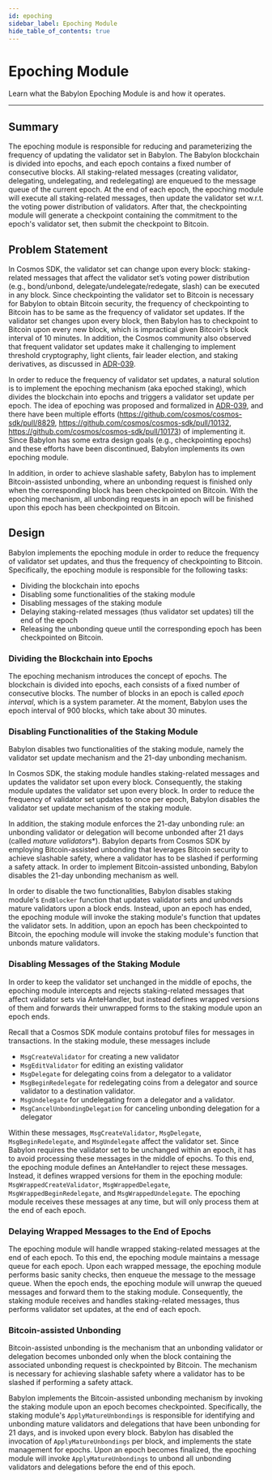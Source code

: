 ```yaml
---
id: epoching
sidebar_label: Epoching Module
hide_table_of_contents: true
---
```


# Epoching Module

Learn what the Babylon Epoching Module is and how it operates.

---

## Summary

The epoching module is responsible for reducing and parameterizing the frequency of updating the validator set in Babylon.
The Babylon blockchain is divided into epochs, and each epoch contains a fixed number of consecutive blocks.
All staking-related messages (creating validator, delegating, undelegating, and redelegating) are enqueued to the message queue of the current epoch.
At the end of each epoch, the epoching module will execute all staking-related messages, then update the validator set w.r.t. the voting power distribution of validators.
After that, the checkpointing module will generate a checkpoint containing the commitment to the epoch's validator set, then submit the checkpoint to Bitcoin.

## Problem Statement

In Cosmos SDK, the validator set can change upon every block: staking-related messages that affect the validator set’s voting power distribution (e.g., bond/unbond, delegate/undelegate/redegate, slash) can be executed in any block.
Since checkpointing the validator set to Bitcoin is necessary for Babylon to obtain Bitcoin security, the frequency of checkpointing to Bitcoin has to be same as the frequency of validator set updates.
If the validator set changes upon every block, then Babylon has to checkpoint to Bitcoin upon every new block, which is impractical given Bitcoin's block interval of 10 minutes.
In addition, the Cosmos community also observed that frequent validator set updates make it challenging to implement threshold cryptography, light clients, fair leader election, and staking derivatives, as discussed in [ADR-039](https://github.com/cosmos/cosmos-sdk/blob/main/docs/architecture/adr-039-epoched-staking.md).

In order to reduce the frequency of validator set updates, a natural solution is to implement the epoching mechanism (aka epoched staking), which divides the blockchain into epochs and triggers a validator set update per epoch.
The idea of epoching was proposed and formalized in [ADR-039](https://github.com/cosmos/cosmos-sdk/blob/main/docs/architecture/adr-039-epoched-staking.md), and there have been multiple efforts (https://github.com/cosmos/cosmos-sdk/pull/8829, https://github.com/cosmos/cosmos-sdk/pull/10132, https://github.com/cosmos/cosmos-sdk/pull/10173) of implementing it.
Since Babylon has some extra design goals (e.g., checkpointing epochs) and these efforts have been discontinued, Babylon implements its own epoching module.

In addition, in order to achieve slashable safety, Babylon has to implement Bitcoin-assisted unbonding, where an unbonding request is finished only when the corresponding block has been checkpointed on Bitcoin.
With the epoching mechanism, all unbonding requests in an epoch will be finished upon this epoch has been checkpointed on Bitcoin.

## Design

Babylon implements the epoching module in order to reduce the frequency of validator set updates, and thus the frequency of checkpointing to Bitcoin.
Specifically, the epoching module is responsible for the following tasks:

- Dividing the blockchain into epochs
- Disabling some functionalities of the staking module
- Disabling messages of the staking module
- Delaying staking-related messages (thus validator set updates) till the end of the epoch
- Releasing the unbonding queue until the corresponding epoch has been checkpointed on Bitcoin.


### Dividing the Blockchain into Epochs

The epoching mechanism introduces the concept of epochs.
The blockchain is divided into epochs, each consists of a fixed number of consecutive blocks.
The number of blocks in an epoch is called *epoch interval*, which is a system parameter.
At the moment, Babylon uses the epoch interval of 900 blocks, which take about 30 minutes.

### Disabling Functionalities of the Staking Module

Babylon disables two functionalities of the staking module, namely the validator set update mechanism and the 21-day unbonding mechanism.

In Cosmos SDK, the staking module handles staking-related messages and updates the validator set upon every block.
Consequently, the staking module updates the validator set upon every block.
In order to reduce the frequency of validator set updates to once per epoch, Babylon disables the validator set update mechanism of the staking module.

In addition, the staking module enforces the 21-day unbonding rule: an unbonding validator or delegation will become unbonded after 21 days (called *mature validators**).
Babylon departs from Cosmos SDK by employing Bitcoin-assisted unbonding that leverages Bitcoin security to achieve slashable safety, where a validator has to be slashed if performing a safety attack.
In order to implement Bitcoin-assisted unbonding, Babylon disables the 21-day unbonding mechanism as well.

In order to disable the two functionalities, Babylon disables staking module's `EndBlocker` function that updates validator sets and unbonds mature validators upon a block ends.
Instead, upon an epoch has ended, the epoching module will invoke the staking module's function that updates the validator sets.
In addition, upon an epoch has been checkpointed to Bitcoin, the epoching module will  invoke the staking module's function that unbonds mature validators.


### Disabling Messages of the Staking Module

In order to keep the validator set unchanged in the middle of epochs, the epoching module intercepts and rejects staking-related messages that affect validator sets via AnteHandler, but instead defines wrapped versions of them and forwards their unwrapped forms to the staking module upon an epoch ends.

Recall that a Cosmos SDK module contains protobuf files for messages in transactions.
In the staking module, these messages include 

- `MsgCreateValidator` for creating a new validator
- `MsgEditValidator` for editing an existing validator
- `MsgDelegate` for delegating coins from a delegator to a validator
- `MsgBeginRedelegate` for redelegating coins from a delegator and source validator to a destination validator.
- `MsgUndelegate` for undelegating from a delegator and a validator.
- `MsgCancelUnbondingDelegation` for canceling unbonding delegation for a delegator

Within these messages, `MsgCreateValidator`, `MsgDelegate`, `MsgBeginRedelegate`, and `MsgUndelegate` affect the validator set.
Since Babylon requires the validator set to be unchanged within an epoch, it has to avoid processing these messages in the middle of epochs.
To this end, the epoching module defines an AnteHandler to reject these messages.
Instead, it defines wrapped versions for them in the epoching module: `MsgWrappedCreateValidator`, `MsgWrappedDelegate`, `MsgWrappedBeginRedelegate`, and `MsgWrappedUndelegate`.
The epoching module receives these messages at any time, but will only process them at the end of each epoch.

### Delaying Wrapped Messages to the End of Epochs

The epoching module will handle wrapped staking-related messages at the end of each epoch.
To this end, the epoching module maintains a message queue for each epoch.
Upon each wrapped message, the epoching module performs basic sanity checks, then enqueue the message to the message queue.
When the epoch ends, the epoching module will unwrap the queued messages and forward them to the staking module.
Consequently, the staking module receives and handles staking-related messages, thus performs validator set updates, at the end of each epoch.

### Bitcoin-assisted Unbonding

Bitcoin-assisted unbonding is the mechanism that an unbonding validator or delegation becomes unbonded only when the block containing the associated unbonding request is checkpointed by Bitcoin.
The mechanism is necessary for achieving slashable safety where a validator has to be slashed if performing a safety attack.

Babylon implements the Bitcoin-assisted unbonding mechanism by invoking the staking module upon an epoch becomes checkpointed.
Specifically, the staking module's `ApplyMatureUnbondings` is responsible for identifying and unbonding mature validators and delegations that have been unbonding for 21 days, and is invoked upon every block.
Babylon has disabled the invocation of `ApplyMatureUnbondings` per block, and implements the state management for epochs.
Upon an epoch becomes finalized, the epoching module will invoke `ApplyMatureUnbondings` to unbond all unbonding validators and delegations before the end of this epoch.
